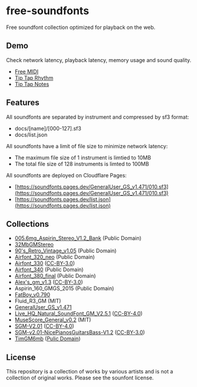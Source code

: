 # free-soundfonts

Free soundfont collection optimized for playback on the web.

## Demo

Check network latency, playback latency, memory usage and sound quality.

- [Free MIDI](https://marmooo.github.io/free-midi/)
- [Tip Tap Rhythm](https://marmooo.github.io/tip-tap-rhythm/)
- [Tip Tap Notes](https://marmooo.github.io/tip-tap-notes/)

## Features

All soundfonts are separated by instrument and compressed by sf3 format:

- docs/[name]/[000-127].sf3
- docs/list.json

All soundfonts have a limit of file size to minimize network latency:

- The maximum file size of 1 instrument is limtied to 10MB
- The total file size of 128 instruments is limted to 100MB

All soundfonts are deployed on Cloudflare Pages:

- [https://soundfonts.pages.dev/GeneralUser_GS_v1.471/010.sf3](https://soundfonts.pages.dev/GeneralUser_GS_v1.471/010.sf3)
- [https://soundfonts.pages.dev/list.json](https://soundfonts.pages.dev/list.json)

## Collections

- [005.6mg_Aspirin_Stereo_V1.2_Bank](https://musical-artifacts.com/artifacts/1808)
  (Public Domain)
- [32MbGMStereo](http://ntonyx.com/05_sf_01.html#008)
- [90's_Retro_Vintage_v1.05](https://musical-artifacts.com/artifacts/1386)
  (Public Domain)
- [Airfont_320_neo](https://musical-artifacts.com/artifacts/634) (Public Domain)
- [Airfont_330](https://musical-artifacts.com/artifacts/874)
  ([CC-BY-3.0](https://creativecommons.org/licenses/by/3.0/deed.en))
- [Airfont_340](https://musical-artifacts.com/artifacts/633) (Public Domain)
- [Airfont_380_final](https://musical-artifacts.com/artifacts/635) (Public
  Domain)
- [Alex's_gm_v1.3](https://musical-artifacts.com/artifacts/1390)
  ([CC-BY-3.0](https://creativecommons.org/licenses/by/3.0/deed.en))
- Aspirin_160_GMGS_2015 (Public Domain)
- [FatBoy_v0.790](https://fatboy.site/)
- Fluid_R3_GM (MIT)
- [GeneralUser_GS_v1.471](http://www.schristiancollins.com/generaluser.php)
- [Live_HQ_Natural_SoundFont_GM_V2.5.1](https://musical-artifacts.com/artifacts/1176)
  ([CC-BY-4.0](http://creativecommons.org/licenses/by/4.0/deed.en))
- [MuseScore_General_v0.2](https://musescore.org/en/handbook/3/soundfonts-and-sfz-files)
  (MIT)
- [SGM-V2.01](https://archive.org/details/SGM-V2.01)
  ([CC-BY-4.0](https://creativecommons.org/licenses/by/4.0/))
- [SGM-v2.01-NicePianosGuitarsBass-V1.2](https://musical-artifacts.com/artifacts/855)
  ([CC-BY-3.0](https://creativecommons.org/licenses/by/3.0/deed.en))
- [TimGM6mb](http://www.timbrechbill.com/saxguru/Timidity.php)
  ([Pulic Domain](https://musescore.org/en/node/1463#comment-9161))

## License

This repository is a collection of works by various artists and is not a
collection of original works. Please see the sounfont license.
